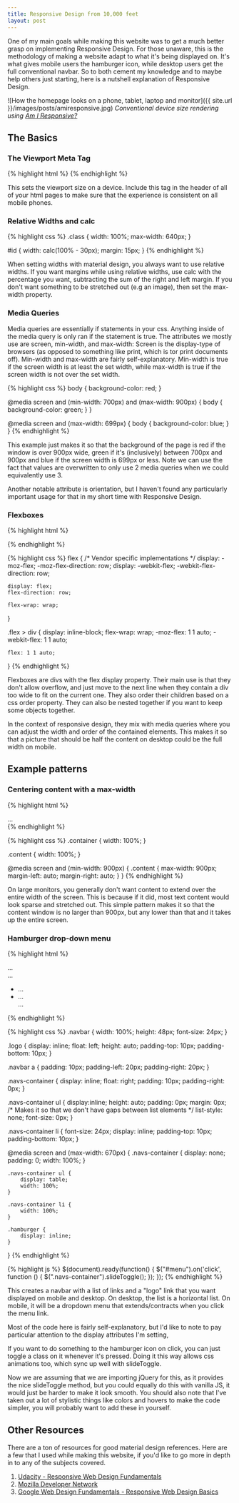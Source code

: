 ```yaml
---
title: Responsive Design from 10,000 feet
layout: post
---
```

One of my main goals while making this website was to get a much better grasp on implementing Responsive Design. For those unaware, this is the methodology of making a website adapt to what it's being displayed on. It's what gives mobile users the hamburger icon, while desktop users get the full conventional navbar. So to both cement my knowledge and to maybe help others just starting, here is a nutshell explanation of Responsive Design.

![How the homepage looks on a phone, tablet, laptop and monitor]({{ site.url }}/images/posts/amiresponsive.jpg)
*Conventional device size rendering using [Am I Responsive?](http://ami.responsivedesign.is/)*

## The Basics

### The Viewport Meta Tag

{% highlight html %}
<meta name="viewport" content="width=device-width, initial-scale=1">
{% endhighlight %}

This sets the viewport size on a device. Include this tag in the header of all of your html pages to make sure that the experience is consistent on all mobile phones. 

### Relative Widths and calc

{% highlight css %}
.class {
    width: 100%;
    max-width: 640px;
}

#id {
    width: calc(100% - 30px);
    margin: 15px;
}
{% endhighlight %}

When setting widths with material design, you always want to use relative widths. If you want margins while using relative widths, use calc with the percentage you want, subtracting the sum of the right and left margin. If you don't want something to be stretched out (e.g an image), then set the max-width property.

### Media Queries

Media queries are essentially if statements in your css. Anything inside of the media query is only ran if the statement is true. The attributes we mostly use are screen, min-width, and max-width: Screen is the display-type of browsers (as opposed to something like print, which is tor print documents off). Min-width and max-width are fairly self-explanatory. Min-width is true if the screen width is at least the set width, while max-width is true if the screen width is not over the set width.

{% highlight css %}
body {
    background-color: red;
}

@media screen and (min-width: 700px) and (max-width: 900px) {
    body {
       background-color: green;
   }
}

@media screen and (max-width: 699px) {
    body {
        background-color: blue;
    }
}
{% endhighlight %}

This example just makes it so that the background of the page is red if the window is over 900px wide, green if it's (inclusively) between 700px and 900px and blue if the screen width is 699px or less. Note we can use the fact that values are overwritten to only use 2 media queries when we could equivalently use 3.

Another notable attribute is orientation, but I haven't found any particularly important usage for that in my short time with Responsive Design.

### Flexboxes

{% highlight html %}
<div class="flex"></div>
{% endhighlight %}

{% highlight css %}
flex {
    /* Vendor specific implementations */
    display: -moz-flex;
    -moz-flex-direction: row;
    display: -webkit-flex;
    -webkit-flex-direction: row;

    display: flex;
    flex-direction: row;

    flex-wrap: wrap;
}

.flex > div {
    display: inline-block;
    flex-wrap: wrap;
    -moz-flex: 1 1 auto;
    -webkit-flex: 1 1 auto;

    flex: 1 1 auto;
}
{% endhighlight %}

Flexboxes are divs with the flex display property. Their main use is that they don't allow overflow, and just move to the next line when they contain a div too wide to fit on the current one. They also order their children based on a css order property. They can also be nested together if you want to keep some objects together.

In the context of responsive design, they mix with media queries where you can adjust the width and order of the contained elements. This makes it so that a picture that should be half the content on desktop could be the full width on mobile.

## Example patterns

### Centering content with a max-width

{% highlight html %}
<div class="container">
  <div class="content">
     ...
  </div>
</div>
{% endhighlight %}

{% highlight css %}
.container {
    width: 100%;
}

.content {
    width: 100%;
}

@media screen and (min-width: 900px) {
    .content {
        max-width: 900px;
        margin-left: auto;
        margin-right: auto;
    }
}
{% endhighlight %}

On large monitors, you generally don't want content to extend over the entire width of the screen. This is because if it did, most text content would look sparse and stretched out. This simple pattern makes it so that the content window is no larger than 900px, but any lower than that and it takes up the entire screen.

### Hamburger drop-down menu

{% highlight html %}
<div class="navbar">
    <div class="nav-content">
        <div class="logo">...</div>
        <div class="hamburger"><a id="menu">...</a></div>
        <div class="navs-container"><ul>
            <li><a>...</a></li>
            <li><a>...</a></li>
            ...
        </ul></div>
    </div>
</div>
{% endhighlight %}

{% highlight css %}
.navbar {
    width: 100%;
    height: 48px;
    font-size: 24px; 
}

.logo {
    display: inline;
    float: left;
    height: auto;
    padding-top: 10px;
    padding-bottom: 10px;
}

.navbar a {
    padding: 10px;
    padding-left: 20px;
    padding-right: 20px;
}

.navs-container {
    display: inline;
    float: right;
    padding: 10px;
    padding-right: 0px;
}

.navs-container ul {
    display:inline;
    height: auto;
    padding: 0px;
    margin: 0px;
    /* Makes it so that we don't have gaps between list elements */
    list-style: none;
    font-size: 0px; 
}

.navs-container li {
    font-size: 24px;
    display: inline;
    padding-top: 10px;
    padding-bottom: 10px;
}

@media screen and (max-width: 670px) {
    .navs-container {
        display: none;
        padding: 0;
        width: 100%;
    }

    .navs-container ul {
        display: table;
        width: 100%;
    }

    .navs-container li {
        width: 100%;
    }

    .hamburger {
        display: inline;
    }
}
{% endhighlight %}

{% highlight js %}
$(document).ready(function() {
    $("#menu").on('click', function () {
        $(".navs-container").slideToggle();
    });
});
{% endhighlight %}

This creates a navbar with a list of links and a "logo" link that you want displayed on mobile and desktop. On desktop, the list is a horizontal list. On mobile, it will be a dropdown menu that extends/contracts when you click the menu link. 

Most of the code here is fairly self-explanatory, but I'd like to note to pay particular attention to the display attributes I'm setting, 

If you want to do something to the hamburger icon on click, you can just toggle a class on it whenever it's pressed. Doing it this way allows css animations too, which sync up well with slideToggle.

Now we are assuming that we are importing jQuery for this, as it provides the nice slideToggle method, but you could equally do this with vanilla JS, it would just be harder to make it look smooth. You should also note that I've taken out a lot of stylistic things like colors and hovers to make the code simpler, you will probably want to add these in yourself.

## Other Resources

There are a ton of resources for good material design references. Here are a few that I used while making this website, if you'd like to go more in depth in to any of the subjects covered.

1. [Udacity - Responsive Web Design Fundamentals](https://www.udacity.com/course/responsive-web-design-fundamentals--ud893)
2. [Mozilla Developer Network](https://developer.mozilla.org/en-US/)
3. [Google Web Design Fundamentals - Responsive Web Design Basics](https://developers.google.com/web/fundamentals/layouts/rwd-fundamentals/index?hl=en)